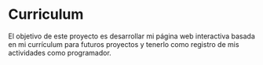 # Curriculum

El objetivo de este proyecto es desarrollar mi página web interactiva basada en mi currículum para futuros proyectos y tenerlo como registro de mis actividades como programador.
